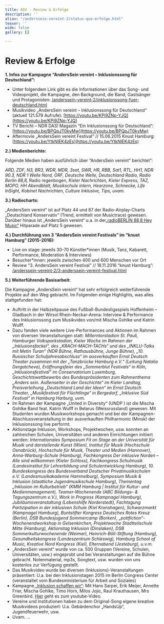```yaml
---
title: ASV - Review & Erfolge
description: ''
alias: "/anderssein-vereint-2/status-quo-erfolge.html"
teaser: ''
wide: false
gallery: []

---
```

# Review & Erfolge

**1. Infos zur Kampagne “AndersSein vereint – Inklusionssong für Deutschland”:**

* Unter folgendem Link gibt es die Informationen über das Song- und Videoprojekt, die Kampagne, den Background, die Band, Gastsänger und Protagonisten: [/anderssein-vereint-2/inklusionssong-fuer-deutschland.html](/anderssein-vereint-2/inklusionssong-fuer-deutschland.html "/anderssein-vereint-2/inklusionssong-fuer-deutschland.html")
* Musikvideo „AndersSein vereint – Inklusionssong für Deutschland“ (aktuell 121.579 Aufrufe): [https://youtu.be/KPi9ZNp-YJQ](https://youtu.be/KPi9ZNp-YJQ)
* TV Bericht – NDR DAS! Magazin “Ein Inklusionssong für Deutschland”: [https://youtu.be/BPQpJT0kyMw](https://youtu.be/BPQpJT0kyMw)
* Aftermovie „AndersSein vereint Festival“ // 15.06.2015 Knust Hamburg: [https://youtu.be/YtkNIEK4zEs](https://youtu.be/YtkNIEK4zEs)

**2.) Medienberichte:**

Folgende Medien haben ausführlich über “AndersSein vereint” berichtet”:

_ARD, ZDF, N3, BR3, WDR, MDR, 3sat, SWR, HR, RBB, Sat1, RTL, HH1, NDR 90.3, NDR 1 Welle Nord, ORF, Deutsche Welle, Deutschland Radio, Radio Berlin 88,8,_ Radio regenbogen, _Kieler Nachrichten, Kieler Express, TAZ, MOPO, HH Abendblatt, Musikschule intern, Hearzone, Schnecke, Life InSight, Kobinet Nachrichten, Culture Inklusive, Tips, uvam._

**3.) Radiocharts:**

„AndersSein vereint“ ist auf Platz 44 und 87 der Radio-Airplay-Charts „Deutschland Konservativ“ (Trend, ermittelt von Musictrace) gewesen. Darüber hinaus ist „AndersSein vereint“ u.a. in der[„radioBERLIN 88,8 Hey Music“](https://www.radioberlin.de/musik/hey_music/archiv/13_07_15.html) Hitparade auf Platz 5 gewesen.

**4.) Durchführung von 3 “AndersSein vereint Festivals” im “knust Hamburg” (2015-2016):**

* Live on stage: jeweils 30-70 Künstler*innen (Musik, Tanz, Kabarett, Performance, Moderation & Interviews)
* Besucher*innen: jeweils zwischen 400 und 600 Menschen vor Ort
* Review “3. AndersSein vereint Festival” // 18.11.2016 “knust Hamburg”: [/anderssein-vereint-2/3-anderssein-vereint-festival.html](/anderssein-vereint-2/inklusionssong-fuer-deutschland.html "/anderssein-vereint-2/inklusionssong-fuer-deutschland.html")

**5.) Weiterführende Basisarbeit:**

Die Kampagne „AndersSein vereint“ hat sehr erfolgreich weiterführende Projekte auf den Weg gebracht. Im Folgenden einige Highlights, was alles stattgefunden hat:

* Auftritt in der Halbzeitpause des Fußball-Bundesligaspiels Hoffenheim – Gladbach in der Wirsol Rhein-Neckar-Arena: Interview & Performance des Inklusionssong zum Musikvideo von/mit Mischa Gohlke und Katrin Wulff.
* Dazu fanden viele weitere Live-Performances und Aktionen im Rahmen von diversen Veranstaltungen statt: _Millerntorstadion St. Pauli, Hamburger Volksparkstadion, Kieler Woche im Rahmen der „Inklusionsfackel“, des „KRACH-MACH-TACHs“ und des „INKLU-Talks mit Metin Turan“ (NDR Bühne, Rathausbühne, Junge Bühne), „10. Russischer Schuljahresabschluss“ im ausverkauften Ernst Deutsch Theater zusammen mit der „Tanzbrücke Hamburg e.V.“ (Leitung Natalia Dergatcheva), Eröffnungsfeier des „Sommerblut Festivals“ in Köln, „Inklusionsfestival“ im Conservatorium Luxemburg, Geschichtswettbewerbs des Bundespräsidenten zum Rahmenthema „Anders sein. Außenseiter in der Geschichte“ im Kieler Landtag, Preisverleihung „Deutschland Land der Ideen“ im Ernst Deutsch Theater, „Musikfestival für Flüchtlinge“ in Bergedorf, „Inklusive Süd Festival“ in Hamburg Harburg, uvm._
* Im Rahmen der Kampagne „United in Diversity“ (UNDP ) ist die Mischa Gohlke Band feat. Katrin Wulff in Belarus (Weissrussland) gewesen. Mit Studenten wurden Musikworkshops gemacht und bei der Kampagnen-Abschlussveranstaltung in der ausverkauften Philharmonic (Minsk) der Inklusionssong live performt.
* Aktionstage Inklusion, Workshops, Projektwochen, usw. konnten an zahlreichen Schulen, Universitäten und anderen Einrichtungen initiiert werden: _Internationales Symposium Fit on Stage an der Universität für Musik und darstellende Kunst (Wien), Institut für Musik (Hochschule Osnabrück), Hochschule für Musik, Theater und Medien (Hannover), Anna-Warburg-Schule (Hamburg), Fachkongress Der inklusive Norden – Alle sind willkommen (Kieler Schloss), Fachkongress Schulmusik (Landesinstitut für Lehrerbildung und Schulentwicklung Hamburg), 10. Bundeskongress des Bundesverband Deutscher Privatmusikschulen e.V. (Landesmusikakademie Hammelburg), Symposium Musik & Inklusion (staatliche Jugendmusikschule Hamburg), Thementag „Inklusion im Kulturbetrieb“ (KMM Hamburg | Institut für Kultur- und Medienmanagement), Teamer-Wochenende (ABC Bildungs- & Tagungszentrum e.V.), Work in Progress (Kampnagel Hamburg), Jubiläumsveranstaltung (Lebenshilfe Norderstedt), Fachtagung Partizipation in der inklusiven Schule (Kiel Kronshagen), Schwarzmarkt (Kampnagel Hamburg), Buntstifter Kongress Deutsches Rotes Kreuz (Berlin), DSB Bundesjugend Sommercamp (Borken), „pottfiction“-Wochenendworkshop in Gelsenkirchen, Projektwoche Stadtteilschule Mitte (Hamburg), Aktionstag Inklusion (Dinslaken), DSB Sommerkulturwochenende (Weimar), Heinrich-Böll-Stiftung (Hamburg), Gesundheitskongress (Landeszentrum Schleswig), Hamburg School of Music, Kreative Nord Kongress (Kiel), Elternabend (Jesteburg), u.v.m._
* „AndersSein vereint“ wurde von ca. 500 Gruppen (Vereine, Schulen, Universitäten, usw.) eingeprobt und bei Veranstaltungen auf die Bühne gebracht. Notenmaterial, mp3s, Songtext, usw. wurden von uns kostenlos zur Verfügung gestellt.
* Das Musikvideo wurde bei diversen (Inklusions)-Veranstaltungen präsentiert: U.a. bei den Inklusionstagen 2015 im Berlin Congress Center (veranstaltet vom Bundesministerium für Arbeit und Soziales)
* Kampagne[ „Inklusion schaffen wir“](https://www.inklusion-schaffen-wir.de/): Mit Hans Sarpei, Erik Meijer, Annette Frier, Mischa Gohlke, Timo Horn, Milos Jojic, Raul Krauthausen, Mrs Greenbird. [Hier](https://www.youtube.com/watch?v=hKXNw9AbHJA) geht es zum youtube-Video.
* Vereine und Institutionen haben zu dem Original-Song eigene kreative Musikvideos produziert: U.a. Gebärdenchor „HandsUp“, Jugendfeuerwehr, usw.
* Uvam. …